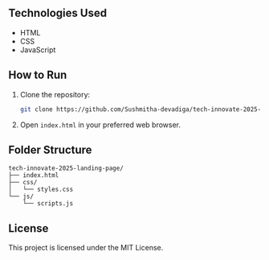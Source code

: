 
## Technologies Used

- HTML
- CSS
- JavaScript

## How to Run

1. Clone the repository:
   ```sh
   git clone https://github.com/Sushmitha-devadiga/tech-innovate-2025-landing-page.git
   ```
2. Open `index.html` in your preferred web browser.

## Folder Structure

```
tech-innovate-2025-landing-page/
├── index.html
├── css/
│   └── styles.css
└── js/
    └── scripts.js
```

## License

This project is licensed under the MIT License.
